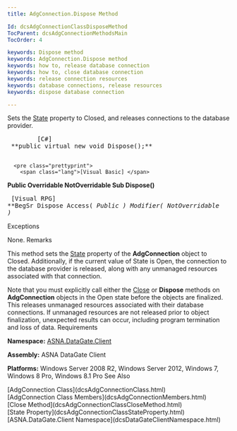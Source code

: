```yaml
---
title: AdgConnection.Dispose Method

Id: dcsAdgConnectionClassDisposeMethod
TocParent: dcsAdgConnectionMethodsMain
TocOrder: 4

keywords: Dispose method
keywords: AdgConnection.Dispose method
keywords: how to, release database connection
keywords: how to, close database connection
keywords: release connection resources
keywords: database connections, release resources
keywords: dispose database connection

---
```


Sets the [ State](dcsAdgConnectionClassStateProperty.html) property to <span>Closed</span>, and releases connections to the database provider.
<pre class="prettyprint">
        <span class="lang">[C#]</span>
 **public virtual new void Dispose();** 
      </pre>
      <pre class="prettyprint">
        <span class="lang">[Visual Basic] </span>
 **Public Overridable NotOverridable Sub Dispose()** 
      </pre>
      <pre class="prettyprint">
        <span class="lang">[Visual RPG]</span>
 **BegSr Dispose Access( *Public ) Modifier( *NotOverridable )** 
      </pre>

Exceptions

None.
Remarks

This method sets the [ State](dcsAdgConnectionClassStateProperty.html) property of the <span> **AdgConnection** </span> object to <span>Closed</span>. Additionally, if the current value of State is <span>Open</span>, the connection to the database provider is released, along with any unmanaged resources associated with that connection. 

Note that you must explicitly call either the [ Close](dcsAdgConnectionClassCloseMethod.html) or <span> **Dispose** </span> methods on <span> **AdgConnection** </span> objects in the Open state before the objects are finalized. This releases unmanaged resources associated with their database connections. If unmanaged resources are not released prior to object finalization, unexpected results can occur, including program termination and loss of data.
Requirements

<span> **Namespace:** [ASNA.DataGate.Client](dcsDataGateClientNamespace.html) </span> 

<span> **Assembly:** ASNA DataGate Client</span> 

<span> **Platforms:** Windows Server 2008 R2, Windows Server 2012, Windows 7, Windows 8 Pro, Windows 8.1 Pro</span> 
See Also

<dl />
      [AdgConnection Class](dcsAdgConnectionClass.html)
      <br />
      [AdgConnection Class Members](dcsAdgConnectionMembers.html)
      <br />
      [Close Method](dcsAdgConnectionClassCloseMethod.html)
      <br />
      [State Property](dcsAdgConnectionClassStateProperty.html)
      <br />
      [ASNA.DataGate.Client Namespace](dcsDataGateClientNamespace.html)
      <br />

